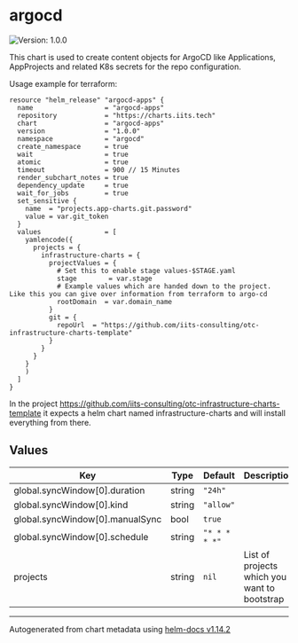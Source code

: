 # argocd

![Version: 1.0.0](https://img.shields.io/badge/Version-1.0.0-informational?style=flat-square)

This chart is used to create content objects for ArgoCD like Applications, AppProjects and related K8s secrets for the repo configuration.

Usage example for terraform:

```hcl
resource "helm_release" "argocd-apps" {
  name                  = "argocd-apps"
  repository            = "https://charts.iits.tech"
  chart                 = "argocd-apps"
  version               = "1.0.0"
  namespace             = "argocd"
  create_namespace      = true
  wait                  = true
  atomic                = true
  timeout               = 900 // 15 Minutes
  render_subchart_notes = true
  dependency_update     = true
  wait_for_jobs         = true
  set_sensitive {
    name  = "projects.app-charts.git.password"
    value = var.git_token
  }
  values                = [
    yamlencode({
      projects = {
        infrastructure-charts = {
          projectValues = {
            # Set this to enable stage values-$STAGE.yaml
            stage        = var.stage
            # Example values which are handed down to the project. Like this you can give over information from terraform to argo-cd
            rootDomain  = var.domain_name
          }
          git = {
            repoUrl  = "https://github.com/iits-consulting/otc-infrastructure-charts-template"
          }
        }
      }
    }
    )
  ]
}
```

In the project https://github.com/iits-consulting/otc-infrastructure-charts-template it expects a helm chart
named infrastructure-charts and will install everything from there.

## Values

| Key | Type | Default | Description |
|-----|------|---------|-------------|
| global.syncWindow[0].duration | string | `"24h"` |  |
| global.syncWindow[0].kind | string | `"allow"` |  |
| global.syncWindow[0].manualSync | bool | `true` |  |
| global.syncWindow[0].schedule | string | `"* * * * *"` |  |
| projects | string | `nil` | List of projects which you want to bootstrap |

----------------------------------------------
Autogenerated from chart metadata using [helm-docs v1.14.2](https://github.com/norwoodj/helm-docs/releases/v1.14.2)
